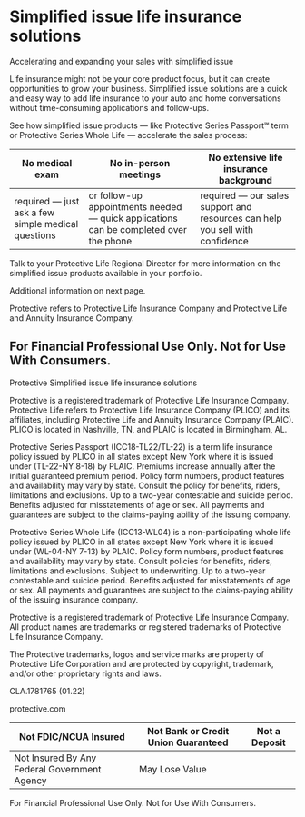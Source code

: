 # Simplified issue life insurance solutions

Accelerating and expanding your sales with simplified issue

Life insurance might not be your core product focus, but it can create opportunities to grow your business. Simplified issue solutions are a quick and easy way to add life insurance to your auto and home conversations without time-consuming applications and follow-ups.

See how simplified issue products — like Protective Series Passport℠ term or Protective Series Whole Life — accelerate the sales process:

| No medical exam | No in-person meetings | No extensive life insurance background |
|-----------------|------------------------|----------------------------------------|
| required — just ask a few simple medical questions | or follow-up appointments needed — quick applications can be completed over the phone | required — our sales support and resources can help you sell with confidence |

Talk to your Protective Life Regional Director for more information on the simplified issue products available in your portfolio.

Additional information on next page.

Protective refers to Protective Life Insurance Company and Protective Life and Annuity Insurance Company.

For Financial Professional Use Only. Not for Use With Consumers.
---
Protective Simplified issue life insurance solutions

Protective is a registered trademark of Protective Life Insurance Company. Protective Life refers to Protective Life Insurance Company (PLICO) and its affiliates, including Protective Life and Annuity Insurance Company (PLAIC). PLICO is located in Nashville, TN, and PLAIC is located in Birmingham, AL.

Protective Series Passport (ICC18-TL22/TL-22) is a term life insurance policy issued by PLICO in all states except New York where it is issued under (TL-22-NY 8-18) by PLAIC. Premiums increase annually after the initial guaranteed premium period. Policy form numbers, product features and availability may vary by state. Consult the policy for benefits, riders, limitations and exclusions. Up to a two-year contestable and suicide period. Benefits adjusted for misstatements of age or sex. All payments and guarantees are subject to the claims-paying ability of the issuing company.

Protective Series Whole Life (ICC13-WL04) is a non-participating whole life policy issued by PLICO in all states except New York where it is issued under (WL-04-NY 7-13) by PLAIC. Policy form numbers, product features and availability may vary by state. Consult policies for benefits, riders, limitations and exclusions. Subject to underwriting. Up to a two-year contestable and suicide period. Benefits adjusted for misstatements of age or sex. All payments and guarantees are subject to the claims-paying ability of the issuing insurance company.

Protective is a registered trademark of Protective Life Insurance Company. All product names are trademarks or registered trademarks of Protective Life Insurance Company.

The Protective trademarks, logos and service marks are property of Protective Life Corporation and are protected by copyright, trademark, and/or other proprietary rights and laws.

CLA.1781765    (01.22)

protective.com

| Not FDIC/NCUA Insured | Not Bank or Credit Union Guaranteed | Not a Deposit |
|------------------------|-----------------------------------|----------------|
| Not Insured By Any Federal Government Agency               | May Lose Value |

For Financial Professional Use Only. Not for Use With Consumers.
